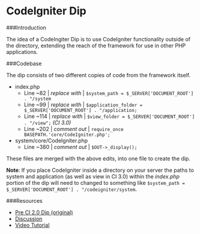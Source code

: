 # CodeIgniter Dip


###Introduction

The idea of a CodeIngiter Dip is to use CodeIgniter functionality outside of the directory, extending the reach of the framework for use in other PHP applications.


###Codebase

The dip consists of two different copies of code from the framework itself.

* index.php	
	* Line ~82 | *replace with* | `$system_path = $_SERVER['DOCUMENT_ROOT'] . "/system` 
	* Line ~99 | *replace with* | `$application_folder = $_SERVER['DOCUMENT_ROOT'] . "/application;`
	* Line ~114 | *replace with* | `$view_folder = $_SERVER['DOCUMENT_ROOT'] . "/view";` *(CI 3.0)*
	* Line ~202 | *comment out* | `require_once BASEPATH.'core/CodeIgniter.php';`
* system/core/CodeIgniter.php
	* Line ~380 | *comment out* | `$OUT->_display();`

These files are merged with the above edits, into one file to create the dip.

**Note**: If you place CodeIgniter inside a directory on your server the paths to system and application (as well as view in CI 3.0) within the *index.php* portion of the dip will need to changed to something like `$system_path = $_SERVER['DOCUMENT_ROOT'] . "/codeigniter/system`.

###Resources

* [Pre CI 2.0 Dip (original)](http://codeigniter.com/wiki/dip_into_CI/)
* [Discussion](http://codeigniter.com/forums/viewthread/194386/)
* [Video Tutorial](http://www.youtube.com/watch?v=KCmLseX1uSQ)
